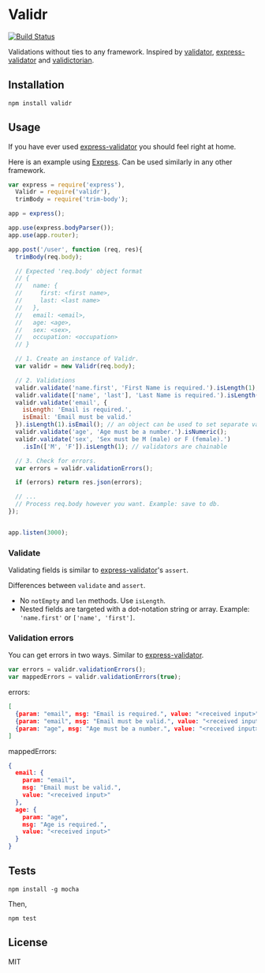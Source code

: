 # Validr

[![Build Status](https://travis-ci.org/samora/validr.svg)](https://travis-ci.org/samora/validr)

Validations without ties to any framework. Inspired by [validator](https://github.com/chriso/validator.js), [express-validator](https://github.com/ctavan/express-validator) and [validictorian](https://github.com/samora/validictorian).

## Installation

```
npm install validr
```

## Usage

If you have ever used [express-validator](https://github.com/ctavan/express-validator) you should feel right at home.

Here is an example using [Express](expressjs.com). Can be used similarly in any other framework.
```javascript
var express = require('express'),
  Validr = require('validr'),
  trimBody = require('trim-body');

app = express();

app.use(express.bodyParser());
app.use(app.router);

app.post('/user', function (req, res){
  trimBody(req.body);

  // Expected 'req.body' object format
  // {
  //   name: {
  //     first: <first name>,
  //     last: <last name>
  //   },
  //   email: <email>,
  //   age: <age>,
  //   sex: <sex>,
  //   occupation: <occupation>
  // }

  // 1. Create an instance of Validr.
  var validr = new Validr(req.body);

  // 2. Validations
  validr.validate('name.first', 'First Name is required.').isLength(1); // use string with dot-notation to validate nested fields
  validr.validate(['name', 'last'], 'Last Name is required.').isLength(1); // you can also use an array to validate nested fields
  validr.validate('email', {
    isLength: 'Email is required.',
    isEmail: 'Email must be valid.'
  }).isLength(1).isEmail(); // an object can be used to set separate validation messages for validators.
  validr.validate('age', 'Age must be a number.').isNumeric();
  validr.validate('sex', 'Sex must be M (male) or F (female).')
    .isIn(['M', 'F']).isLength(1); // validators are chainable

  // 3. Check for errors.
  var errors = validr.validationErrors();

  if (errors) return res.json(errors);

  // ...
  // Process req.body however you want. Example: save to db.
});


app.listen(3000);
```

### Validate

Validating fields is similar to [express-validator](https://github.com/ctavan/express-validator)'s `assert`.

Differences between `validate` and `assert`.
* No `notEmpty` and `len` methods. Use `isLength`.
* Nested fields are targeted with a dot-notation string or array. Example: `'name.first'` or `['name', 'first']`.


### Validation errors

You can get errors in two ways. Similar to [express-validator](https://github.com/ctavan/express-validator#validation-errors).

```javascript
var errors = validr.validationErrors();
var mappedErrors = validr.validationErrors(true);
```

errors:
```json
[
  {param: "email", msg: "Email is required.", value: "<received input>"},
  {param: "email", msg: "Email must be valid.", value: "<received input>"},
  {param: "age", msg: "Age must be a number.", value: "<received input>"}
]
```

mappedErrors:
```json
{
  email: {
    param: "email",
    msg: "Email must be valid.",
    value: "<received input>"
  },
  age: {
    param: "age",
    msg: "Age is required.",
    value: "<received input>"
  }
}
```


## Tests

```
npm install -g mocha
```

Then,
```
npm test
```

## License
MIT